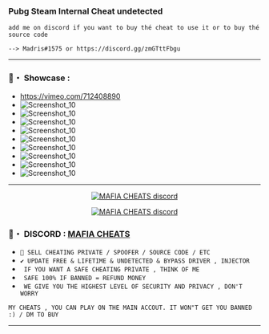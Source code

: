 ### Pubg Steam Internal Cheat undetected
```sh-session
add me on discord if you want to buy thé cheat to use it or to buy thé source code 
```
```sh-session
--> Madris#1575 or https://discord.gg/zmGTttFbgu
```
***
### 📌・ Showcase :
* https://vimeo.com/712408890
* ![Screenshot_10](https://media.discordapp.net/attachments/930562706723962903/967257881873363034/IMG_20220415_011438.jpg)
* ![Screenshot_10](https://media.discordapp.net/attachments/930562706723962903/967257882129227826/IMG_20220415_011346.jpg)
* ![Screenshot_10](https://media.discordapp.net/attachments/930562706723962903/967257882439581717/IMG_20220415_011324.jpg)
* ![Screenshot_10](https://media.discordapp.net/attachments/930562706723962903/967257882938736650/IMG_20220415_011217.jpg)
* ![Screenshot_10](https://media.discordapp.net/attachments/930562706723962903/967257882661896262/IMG_20220415_011242.jpg)
* ![Screenshot_10](https://media.discordapp.net/attachments/930562706723962903/965678031651881070/220bf10c-d757-421a-b815-2faecd127330.png)
* ![Screenshot_10](https://media.discordapp.net/attachments/930562706723962903/967257883274256404/d869c024-0814-4bee-9c6d-757f85341ab2.png)
* ![Screenshot_10](https://media.discordapp.net/attachments/930562706723962903/968318591583780864/Pubg.jpg)
* ![Screenshot_10](https://media.discordapp.net/attachments/930562706723962903/969423724371648583/unknown.png)

***
  <p align="center">
    <a href="https://discord.com/users/943374631644045363">
        <img title="Mafia discord" alt="MAFIA CHEATS discord" src="https://discord.c99.nl/widget/theme-1/908170492417019945.png"/>
    </a>
</p>

<p align="center">
    <a href="https://discord.gg/zmGTttFbgu">
        <img title="Mafia discord" alt="MAFIA CHEATS discord" src="https://discordapp.com/api/guilds/908180764305276969/widget.png?style=banner2"/>
    </a>
</p>

### 📌・ DISCORD : [MAFIA CHEATS](https://discord.gg/zmGTttFbgu)  

* `👋 SELL CHEATING PRIVATE / SPOOFER / SOURCE CODE / ETC `
* `✔️ UPDATE FREE & LIFETIME & UNDETECTED & BYPASS DRIVER , INJECTOR `
* ` IF YOU WANT A SAFE CHEATING PRIVATE , THINK OF ME`
* ` SAFE 100% IF BANNED = REFUND MONEY`
* ` WE GIVE YOU THE HIGHEST LEVEL OF SECURITY AND PRIVACY , DON'T WORRY`
 ```sh-session
MY CHEATS , YOU CAN PLAY ON THE MAIN ACCOUT. IT WON"T GET YOU BANNED :) / DM TO BUY 
```        
***
